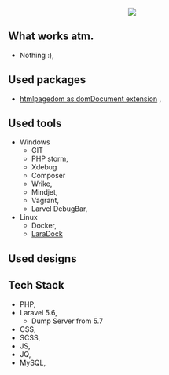 <p align="center"><img src="https://laravel.com/assets/img/components/logo-laravel.svg"></p>

<h2>What works atm.</h2>

<ul>
<li>Nothing :),</li>
</ul>

<h2>Used packages</h2>
<ul>
<li><a href="https://github.com/wasinger/htmlpagedom">htmlpagedom as domDocument extension</a> ,
</li>
</ul>

<h2>Used tools</h2>
<ul>
<li>Windows
           <ul>
               <li>GIT</li>
               <li>PHP storm,</li>
               <li>Xdebug</li>
               <li>Composer</li>
               <li>Wrike,</li>
               <li>Mindjet,</li>
               <li>Vagrant,</li>
               <li>Larvel DebugBar,</li>
           </ul>
</li>

<li>Linux
           <ul>
           <li>Docker,</li>
           <li><a href="http://laradock.io/">LaraDock</a></li>
           </ul>
</li>

</ul>


<h2>Used designs</h2>
<ul>
</ul>

<h2>Tech Stack</h2>
<ul>
<li>PHP,</li>
<li>Laravel 5.6,
    <ul>
        <li>Dump Server from 5.7 </li>
    </ul>
</li>
<li>CSS,</li>
<li>SCSS,</li>
<li>JS,</li>
<li>JQ,</li>
<li>MySQL,</li>
</ul>
